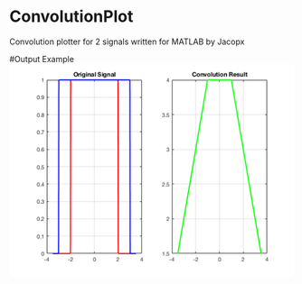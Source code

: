 # ConvolutionPlot
Convolution plotter for 2 signals written for MATLAB by Jacopx

#Output Example
![alt tag](https://raw.githubusercontent.com/Jacopx/ConvolutionPlot/master/Example/Output.png)
